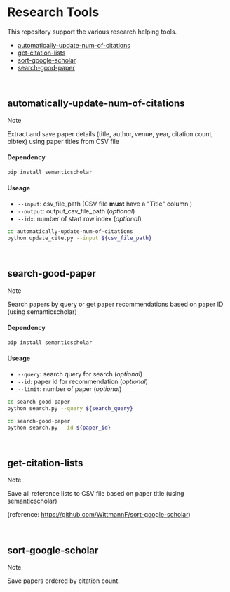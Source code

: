 # Research Tools

This repository support the various research helping tools.

- [automatically-update-num-of-citations](#automatically-update-num-of-citations)
- [get-citation-lists](#get-citation-lists)
- [sort-google-scholar](#sort-google-scholar)
- [search-good-paper](#search-good-paper)

<br>

## automatically-update-num-of-citations
> [!note]
> Extract and save paper details (title, author, venue, year, citation count, bibtex) using paper titles from CSV file

#### Dependency
```bash
pip install semanticscholar
```

#### Useage
- `--input`: csv_file_path (CSV file **must** have a "Title" column.)
- `--output`: output_csv_file_path (*optional*)
- `--idx`: number of start row index (*optional*)

```bash
cd automatically-update-num-of-citations
python update_cite.py --input ${csv_file_path}
```

<br>

## search-good-paper
> [!note]
> Search papers by query or get paper recommendations based on paper ID (using semanticscholar)

#### Dependency
```bash
pip install semanticscholar
```

#### Useage
- `--query`: search query for search (*optional*)
- `--id`: paper id for recommendation (*optional*)
- `--limit`: number of paper (*optional*)

```bash
cd search-good-paper
python search.py --query ${search_query}
```

```bash
cd search-good-paper
python search.py --id ${paper_id}
```


<br>

## get-citation-lists
> [!note]
> Save all reference lists to CSV file based on paper title (using semanticscholar)



(reference: https://github.com/WittmannF/sort-google-scholar)

<br>

## sort-google-scholar
> [!note]
> Save papers ordered by citation count.

<br>




